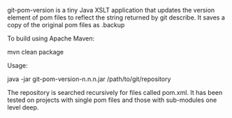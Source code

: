 
git-pom-version is a tiny Java XSLT application that updates the version element
of pom files to reflect the string returned by git describe. It saves a copy of
the original pom files as <filename>.backup

To build using Apache Maven:

mvn clean package

Usage:

java -jar git-pom-version-n.n.n.jar /path/to/git/repository

The repository is searched recursively for files called pom.xml. It has been
tested on projects with single pom files and those with sub-modules one level
deep.

